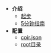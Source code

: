 - **介绍**
    - [起步](index.md)
    - [5分钟指南](guide.md)
- **配置**
    - [coir.json](coirJson.md)    
    - [root目录](rootdoc.md)